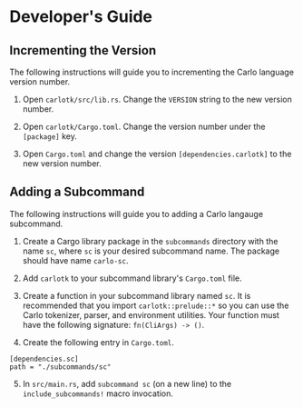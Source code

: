 # Developer's Guide

## Incrementing the Version

The following instructions will guide you to incrementing the Carlo language
version number.

1. Open `carlotk/src/lib.rs`.  Change the `VERSION` string to the new version number.

2. Open `carlotk/Cargo.toml`.  Change the version number under the `[package]` key.

3. Open `Cargo.toml` and change the version `[dependencies.carlotk]` to the new version number.

## Adding a Subcommand

The following instructions will guide you to adding a Carlo langauge subcommand.

1. Create a Cargo library package in the `subcommands` directory with the name `sc`, where `sc` is your desired subcommand name.  The package should have name `carlo-sc`.

2. Add `carlotk` to your subcommand library's `Cargo.toml` file.

3. Create a function in your subcommand library named `sc`.  It is recommended that you import `carlotk::prelude::*` so you can use the Carlo tokenizer, parser, and environment utilities.  Your function must have the following signature: `fn(CliArgs) -> ()`.

4. Create the following entry in `Cargo.toml`.

```
[dependencies.sc]
path = "./subcommands/sc"
```

5. In `src/main.rs`, add `subcommand sc` (on a new line) to the `include_subcommands!` macro invocation.